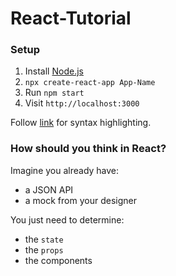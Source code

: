 # React-Tutorial

### Setup

1) Install [Node.js]()
2) `npx create-react-app App-Name`
3) Run `npm start`
4) Visit `http://localhost:3000`

Follow [link](https://babeljs.io/docs/en/editors/) for syntax highlighting.  

### How should you think in React?

Imagine you already have:
* a JSON API
* a mock from your designer

You just need to determine:
* the `state`
* the `props`
* the components
